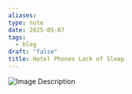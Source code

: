 ```yaml
---
aliases: 
type: note
date: 2025-05-07
tags:
  - blog
draft: "false"
title: Hotel Phones Lack of Sleep
---
```

![Image Description](/images/20250507%20-%20Hotels%20Phones%20Lack%20of%20Sleep.jpeg)
